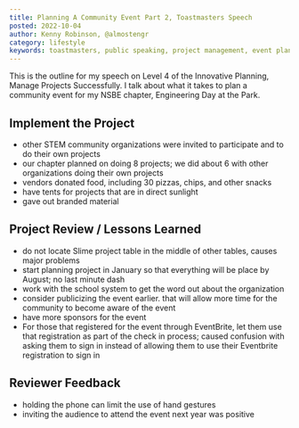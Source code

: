 ```yaml
---
title: Planning A Community Event Part 2, Toastmasters Speech
posted: 2022-10-04
author: Kenny Robinson, @almostengr
category: lifestyle
keywords: toastmasters, public speaking, project management, event planning
---
```


This is the outline for my speech on Level 4 of the Innovative Planning, Manage 
Projects Successfully. I talk about what it takes to plan a community event for
my NSBE chapter, Engineering Day at the Park.

## Implement the Project

* other STEM community organizations were invited to participate and to do their own projects
* our chapter planned on doing 8 projects; we did about 6 with other organizations doing their own projects
* vendors donated food, including 30 pizzas, chips, and other snacks
* have tents for projects that are in direct sunlight
* gave out branded material

## Project Review / Lessons Learned

* do not locate Slime project table in the middle of other tables, causes major problems
* start planning project in January so that everything will be place by August; no last minute dash
* work with the school system to get the word out about the organization
* consider publicizing the event earlier. that will allow more time for the community to become aware of the event
* have more sponsors for the event
* For those that registered for the event through EventBrite, let them use that registration as part of the check in process; caused confusion with asking them to sign in instead of allowing them to use their Eventbrite registration to sign in



## Reviewer Feedback

* holding the phone can limit the use of hand gestures
* inviting the audience to attend the event next year was positive
